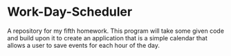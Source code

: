 # Work-Day-Scheduler

A repository for my fifth homework. This program will take some given code and build upon it to create an application that is a simple calendar that allows a user to save events for each hour of the day.
